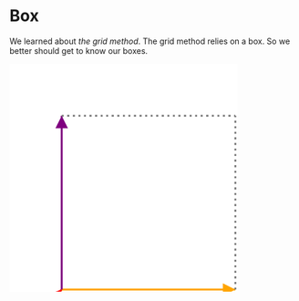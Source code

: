 # Box
We learned about _the grid method_. The grid method relies on a box. So we
better should get to know our boxes.

<img src="image/box.svg" alt="The standard box for reference" width="400px" height="400px">

